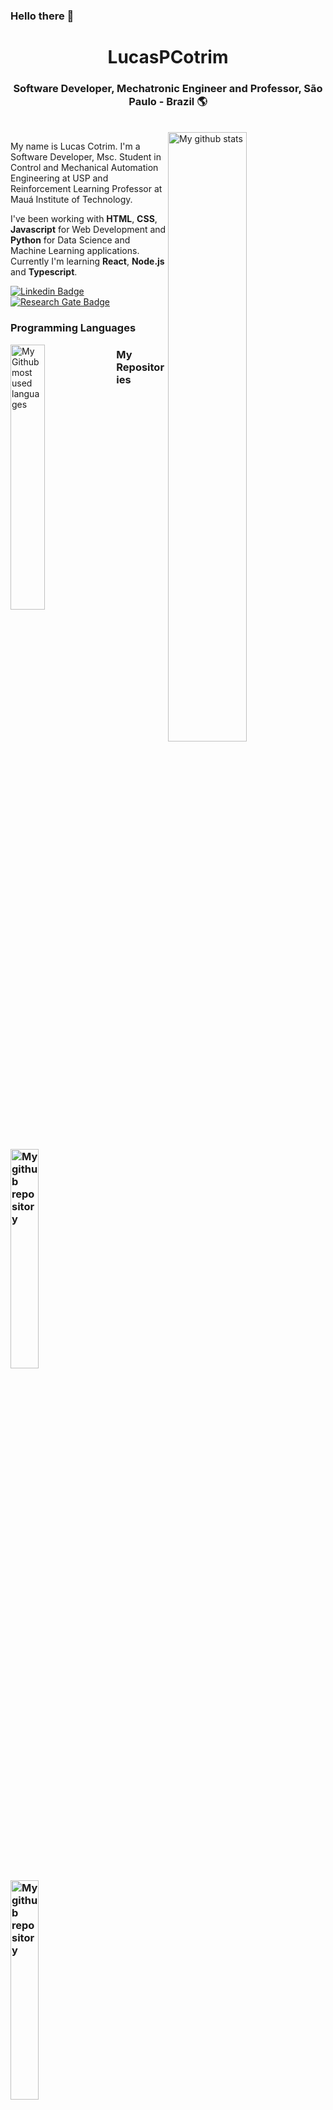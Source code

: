 <h3> Hello there 👋 </h3>

<div align="center">
  <h1>LucasPCotrim</h1>
  <h3>Software Developer, Mechatronic Engineer and Professor, São Paulo - Brazil 🌎</h3><br>
</div>

<img align="right" width="50%" src="https://github-readme-stats.vercel.app/api?username=LucasPCotrim&count_private=true&theme=onedark" alt="My github stats">


My name is Lucas Cotrim. I'm a Software Developer, Msc. Student in Control and Mechanical Automation Engineering at USP and Reinforcement Learning Professor at Mauá Institute of Technology.

I've been working with **HTML**, **CSS**, **Javascript** for Web Development and **Python** for Data Science and Machine Learning applications. Currently I'm learning **React**, **Node.js** and **Typescript**.

[![Linkedin Badge](https://img.shields.io/badge/-LinkedIn-blue?style=flat-square&logo=Linkedin&logoColor=white&link=https://www.linkedin.com/in/lucas-cotrim-7bab121a/)](https://www.linkedin.com/in/lucas-cotrim-7bab121a/)
[![Research Gate Badge](https://img.shields.io/badge/-ResearchGate-brigthgreen?style=flat-square&logo=ResearchGate&logoColor=white&link=https://www.researchgate.net/profile/Lucas-Pereira-Cotrim3)](https://www.researchgate.net/profile/Lucas-Pereira-Cotrim)

<div align="left">
<h3>Programming Languages</h3>
<img align="left" width="33%"  src="https://github-readme-stats.vercel.app/api/top-langs/?username=LucasPCotrim&count_private=true&show_icons=true&theme=onedark&hide_border=false&&layout=compact" alt="My Github most used languages">
</div>

<div>
  <div>
  <h3>My Repositories<h3>
  <a width="30%"href="https://github.com/LucasPCotrim/PythonKukaRL">
    <img width="30%" src="https://github-readme-stats.vercel.app/api/pin/?username=LucasPCotrim&repo=PythonKukaRL&show_icons=true&theme=onedark" alt="My github repository">
  </a>
  <a width="30%" href="https://github.com/LucasPCotrim/projeto10-trackit">
    <img width="30%" src="https://github-readme-stats.vercel.app/api/pin/?username=LucasPCotrim&repo=projeto10-trackit&show_icons=true&theme=onedark" alt="My github repository">
  </a>
  </div>
  
  <div>
  <h3>Info</h3>
    <ul>
      <li><a href="https://www.lucascotrim.com" target="_blank">https://www.lucascotrim.com</a></li>
      <li>📫 How to reach me: <a href="mailto: lucaspcotrim@gmail.com">lucaspcotrim@gmail.com</a>, <a href="mailto: lucas.cotrim@usp.br">lucas.cotrim@usp.br</a></li>
    </ul>
  </div>
</div>

<h3>Other Stats</h3>
<div>
  <h4>LeetCode</h4>
  <img align="left" width="50%" src="https://leetcard.jacoblin.cool/LucasCotrim" alt="My LeetCode stats">
</div>

<div>
  <h4>Codewars</h4>
  <img align="left" width="50%" src="https://github.r2v.ch/codewars?user=LucasPCotrim&stroke=%23BB432C" alt="My LeetCode stats">
</div>


<!--
**LucasPCotrim/LucasPCotrim** is a ✨ _special_ ✨ repository because its `README.md` (this file) appears on your GitHub profile.

Here are some ideas to get you started:

- 🔭 I’m currently working on ...
- 🌱 I’m currently learning ...
- 👯 I’m looking to collaborate on ...
- 🤔 I’m looking for help with ...
- 💬 Ask me about ...
- 📫 How to reach me: ...
- 😄 Pronouns: ...
- ⚡ Fun fact: ...
-->
